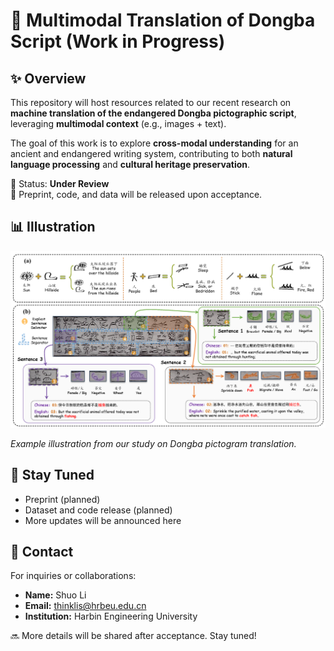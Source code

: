 # 📜 Multimodal Translation of Dongba Script (Work in Progress)



## ✨ Overview
This repository will host resources related to our recent research on **machine translation of the endangered Dongba pictographic script**, leveraging **multimodal context** (e.g., images + text).  

The goal of this work is to explore **cross-modal understanding** for an ancient and endangered writing system, contributing to both **natural language processing** and **cultural heritage preservation**.  

📌 Status: **Under Review**  
📅 Preprint, code, and data will be released upon acceptance.  



## 📊 Illustration
<p align="center">
  <img src="figures/fig1_overview_new.png" alt="Dongba Translation Illustration" width="600"/>
</p>

*Example illustration from our study on Dongba pictogram translation.*



## 📢 Stay Tuned
- Preprint (planned)  
- Dataset and code release (planned)  
- More updates will be announced here   


## 📧 Contact
For inquiries or collaborations:  
- **Name:** Shuo Li
- **Email:** thinklis@hrbeu.edu.cn  
- **Institution:** Harbin Engineering University



<p align="left">
  🔜 More details will be shared after acceptance. Stay tuned!
</p>
